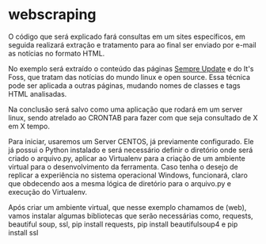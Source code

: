 # webscraping

<p>O código que será explicado fará consultas em um sites específicos, em seguida realizará extração e tratamento para ao final ser enviado por e-mail as notícias no formato HTML.</p>

<p>No exemplo será extraído o conteúdo das páginas <a href="https://sempreupdate.com.br/category/noticias/">Sempre Update</a> e do <a =href="https://itsfoss.com/all-blog-posts/">It's Foss</a>, que tratam das notícias do mundo linux e open source. Essa técnica pode ser aplicada a outras páginas, mudando nomes de classes e tags HTML analisadas.</p>

<p>Na conclusão será salvo como uma aplicação que rodará em um server linux, sendo atrelado ao CRONTAB para fazer com que seja consultado de X em X tempo.</p>

<p>Para iniciar, usaremos um Server CENTOS, já previamente configurado. Ele já possui o Python instalado e será necessário definir o diretório onde será criado o arquivo.py, aplicar ao Virtualenv para a criação de um ambiente virtual para o desenvolvimento da ferramenta. Caso tenha o desejo de replicar a experiência no sistema operacional Windows, funcionará, claro que obdecendo aos a mesma lógica de diretório para o arquivo.py e execução do Virtualenv.</p>

<p>Após criar um ambiente virtual, que nesse exemplo chamamos de (web), vamos instalar algumas bibliotecas que serão necessárias como, requests, beautiful soup, ssl, pip install requests, pip install beautifulsoup4 e pip install ssl</p>
<p></p>
